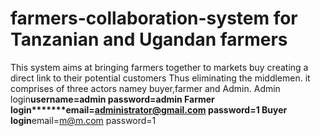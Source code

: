 # farmers-collaboration-system for Tanzanian and Ugandan farmers
This system aims at bringing farmers together to markets buy creating a direct link to their potential customers Thus eliminating the middlemen.
it comprises of three actors namey buyer,farmer and Admin.
Admin login********username=admin password=admin
Farmer login*******email=administrator@gmail.com password=1
Buyer login********email=m@m.com password=1
